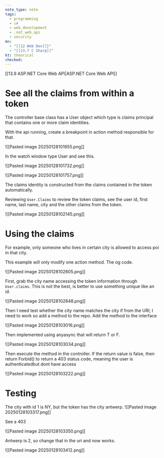 ```yaml
---
note_type: note
tags:
  - programming
  - c#
  - web_development
  - .net_web_api
  - security
mn:
  - "[[12 Web Dev]]}"
  - "[[13.7 C Sharp]]"
kt: theorical
checked:
---
```

[[13.9 ASP.NET Core Web API|ASP.NET Core Web API]]

# See all the claims from within a token
The controller base class has a User object which type is claims principal that contains one or more claim identities.

With the api running, create a breakpoint in action method responsible for that.

![[Pasted image 20250128101655.png]]

In the watch window type User and see this.

![[Pasted image 20250128101732.png]]


![[Pasted image 20250128101757.png]]

The claims identity is constructed from the claims contained in the token automatically.

Reviewing `User.Claims` to review the token claims, see the user id, first name, last name, city and the other claims from the token. 

![[Pasted image 20250128102145.png]]
# Using the claims
For example, only someone who lives in certain city is allowed to access poi in that city. 

This example will only modify one action method. The og code.

![[Pasted image 20250128102805.png]]

First, grab the city name accessing the token information through `User.claims`. This is not the best, is better to use something unique like an id. 

![[Pasted image 20250128102848.png]]

Then I need test whether the city name matches the city if from the URI; I need to work so add a method to the repo. 
Add the method to the interface

![[Pasted image 20250128103016.png]]

Then implemented using anyasync that will return T or F. 

![[Pasted image 20250128103034.png]]

Then execute the method in the controller. If the return value is false, then return Forbid() to return a 403 status code, meaning the user is authenticatedbut dont have access 

![[Pasted image 20250128103222.png]]

# Testing
The city with id 1 is NY, but the token has the city antwerp. 
![[Pasted image 20250128103317.png]]

See a 403

![[Pasted image 20250128103350.png]]

Antwerp is 2, so change that in the uri and now works.

![[Pasted image 20250128103412.png]]